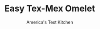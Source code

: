---
layout: ../../layouts/MarkdownPostLayout.astro
title: Easy Tex-Mex Omelet
author: America's Test Kitchen
pubDate: 2023-03-15
description: "Our simple, no-fuss method takes the fear out of making omelets."
image_url: https://res.cloudinary.com/hksqkdlah/image/upload/ar_1:1,c_fill,dpr_2.0,f_auto,fl_lossy.progressive.strip_profile,g_faces:auto,q_auto:low,w_344/41096-sfs-tex-mex-omelet-12
tags: ["Main Courses","Eggs"]
calories: 391
protein: 27
carbohydrates: 1
fats: 
fiber: 
ingredients: ["3 , large eggs","1/8 teaspoon, salt","1/8 teaspoon, pepper","1/2 tablespoon, unsalted butter","1 ounce, Monterey Jack cheeses, shredded (¼ cup)","1 tablespoon, minced pickled jalapenos","1 tablespoon, minced fresh cilantro"]
serves: 1
time: "15 minutes"
instructions: ["Whisk eggs, salt, and pepper in bowl until eggs are thoroughly combined and mixture is pure yellow. Spray 10-inch nonstick skillet with vegetable oil spray.","Melt butter in skillet over medium-high heat, swirling to coat skillet bottom. When foaming subsides, add egg mixture and cook, gently stirring and scraping bottom of skillet with rubber spatula in circular motion until large curds begin to form and bare spots are visible on bottom of skillet, about 20 seconds.","Tilt skillet so uncooked eggs fill bare spots. Run spatula around edge of skillet and push cooked eggs down off sides. Let cook, undisturbed, until bottom of omelet is just set but top is still slightly wet, about 30 seconds.","Remove skillet from heat. Sprinkle Monterey Jack, jalapenos, and cilantro over half of omelet. Cover and let sit until cheese has melted, about 1 minute. Fold unfilled half of omelet over filled half to create half-moon shape. Holding plate in 1 hand, tilt skillet to slide omelet onto plate. Serve."]
nutrition: ["259 mg Potassium","447 mg Phosphorus","334 mg Calcium","2 mg Iron","28 mg Magnesium","458 mg Sodium","2 mg Zinc","30 g Fat","9 g Monounsaturated","3 g Polyunsaturated","6 mg Vitamin C","3 µg Vitamin D","602 mg Cholesterol","14 g Saturated","78 µg Folate (food)","6 µg Vitamin K","135 g Water","1 g Carbs","78 µg Folate equivalent (total)","27 g Protein","2 mg Vitamin E","1 µg Vitamin B12","360 µg Vitamin A","391 kcal Energy","391 calories"]
notes: "Spraying the skillet with vegetable oil spray adds an extra layer of insurance to prevent your omelet from sticking."
---